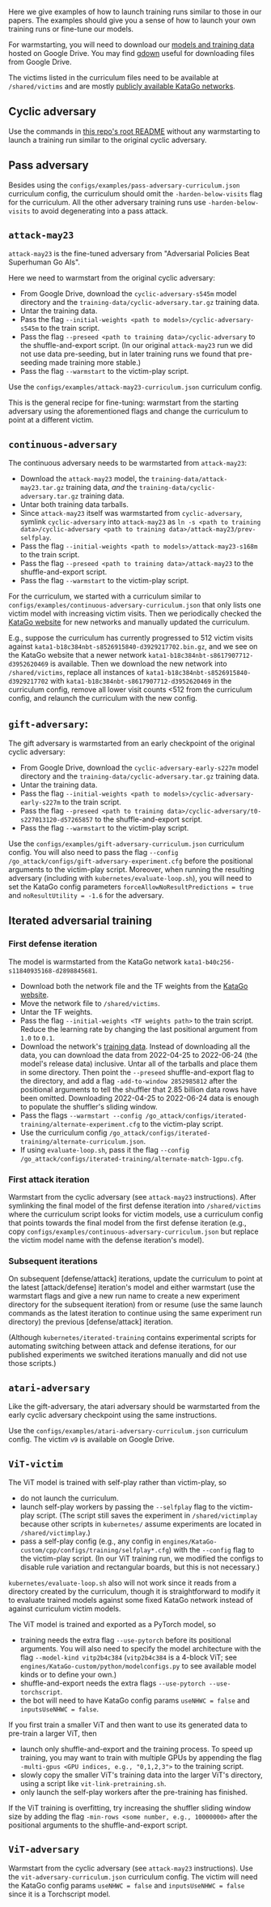 Here we give examples of how to launch training runs similar to those in our
papers. The examples should give you a sense of how to launch your own training
runs or fine-tune our models.

For warmstarting, you will need to download our [models and training
data](https://drive.google.com/drive/u/3/folders/1-bGX-NQOh6MuRPoXJgYHb9-jWRJvviSg)
hosted on Google Drive. You may find [gdown](https://github.com/wkentaro/gdown)
useful for downloading files from Google Drive.

The victims listed in the curriculum files need to be available at
`/shared/victims` and are mostly [publicly available KataGo
networks](https://katagotraining.org/networks/).

## Cyclic adversary

Use the commands in [this repo's root README](../../README.md) without any
warmstarting to launch a training run similar to the original cyclic adversary.

## Pass adversary

Besides using the `configs/examples/pass-adversary-curriculum.json` curriculum
config, the curriculum should omit the `-harden-below-visits` flag for the
curriculum. All the other adversary training runs use `-harden-below-visits` to
avoid degenerating into a pass attack.

## `attack-may23`

`attack-may23` is the fine-tuned adversary from "Adversarial Policies Beat
Superhuman Go AIs".

Here we need to warmstart from the original cyclic adversary:
* From Google Drive, download the `cyclic-adversary-s545m` model directory
  and the `training-data/cyclic-adversary.tar.gz` training data.
* Untar the training data.
* Pass the flag `--initial-weights <path to models>/cyclic-adversary-s545m` to
  the train script.
* Pass the flag `--preseed <path to training
  data>/cyclic-adversary` to the shuffle-and-export
  script. (In our original `attack-may23` run we did not use data pre-seeding,
  but in later training runs we found that pre-seeding made training more
  stable.)
* Pass the flag `--warmstart` to the victim-play script.

Use the `configs/examples/attack-may23-curriculum.json` curriculum config.

This is the general recipe for fine-tuning: warmstart from the starting
adversary using the aforementioned flags and change the curriculum to point at a
different victim.

## `continuous-adversary`

The continuous adversary needs to be warmstarted from `attack-may23`:
* Download the `attack-may23` model, the `training-data/attack-may23.tar.gz`
  training data, _and_ the `training-data/cyclic-adversary.tar.gz` training
  data.
* Untar both training data tarballs.
* Since `attack-may23` itself was warmstarted from `cyclic-adversary`, symlink
  `cyclic-adversary` into `attack-may23` as `ln -s <path to training
  data>/cyclic-adversary <path to training data>/attack-may23/prev-selfplay`.
* Pass the flag `--initial-weights <path to models>/attack-may23-s168m` to the
  train script.
* Pass the flag `--preseed <path to training data>/attack-may23` to the
  shuffle-and-export script.
* Pass the flag `--warmstart` to the victim-play script.

For the curriculum, we started with a curriculum similar to
`configs/examples/continuous-adversary-curriculum.json` that only lists one
victim model with increasing victim visits. Then we periodically checked the
[KataGo website](https://katagotraining.org/networks/) for new networks and
manually updated the curriculum.

E.g., suppose the curriculum has currently progressed to 512 victim visits
against `kata1-b18c384nbt-s8526915840-d3929217702.bin.gz`, and we see on the
KataGo website that a newer network `kata1-b18c384nbt-s8617907712-d3952620469`
is available. Then we download the new network into `/shared/victims`, replace
all instances of `kata1-b18c384nbt-s8526915840-d3929217702` with
`kata1-b18c384nbt-s8617907712-d3952620469` in the curriculum config, remove all
lower visit counts <512 from the curriculum config, and relaunch the curriculum
with the new config.

## `gift-adversary`:

The gift adversary is warmstarted from an early checkpoint of the original
cyclic adversary:
* From Google Drive, download the `cyclic-adversary-early-s227m` model
  directory and the `training-data/cyclic-adversary.tar.gz` training data.
* Untar the training data.
* Pass the flag `--initial-weights <path to
  models>/cyclic-adversary-early-s227m` to the train script.
* Pass the flag `--preseed <path to training
  data>/cyclic-adversary/t0-s227013120-d57265857` to the shuffle-and-export
  script.
* Pass the flag `--warmstart` to the victim-play script.

Use the `configs/examples/gift-adversary-curriculum.json` curriculum config. You
will also need to pass the flag `--config
/go_attack/configs/gift-adversary-experiment.cfg` before the positional
arguments to the victim-play script. Moreover, when running the resulting
adversary (including with `kubernetes/evaluate-loop.sh`), you will need to set
the KataGo config parameters `forceAllowNoResultPredictions = true` and
`noResultUtility = -1.6` for the adversary.

## Iterated adversarial training

### First defense iteration

The model is warmstarted from the KataGo network
`kata1-b40c256-s11840935168-d2898845681`.
* Download both the network file and the TF weights from the [KataGo
  website](https://katagotraining.org/networks/).
* Move the network file to `/shared/victims`.
* Untar the TF weights.
* Pass the flag `--initial-weights <TF weights path>` to
  the train script. Reduce the learning rate by changing the last positional
  argument from `1.0` to `0.1`.
* Download the network's [training
  data](https://katagoarchive.org/kata1/trainingdata/index.html). Instead of
  downloading all the data, you can download the data from 2022-04-25 to
  2022-06-24 (the model's release data) inclusive. Untar all of the tarballs and
  place them in some directory. Then point the `--preseed` shuffle-and-export
  flag to the directory, and add a flag `-add-to-window 2852985812` after the
  positional arguments to tell the shuffler that 2.85 billion data rows have
  been omitted.  Downloading 2022-04-25 to 2022-06-24 data is enough to populate
  the shuffler's sliding window.
* Pass the flags `--warmstart --config
  /go_attack/configs/iterated-training/alternate-experiment.cfg` to the
  victim-play script.
* Use the curriculum config
  `/go_attack/configs/iterated-training/alternate-curriculum.json`.
* If using `evaluate-loop.sh`, pass it the flag `--config
  /go_attack/configs/iterated-training/alternate-match-1gpu.cfg`.

### First attack iteration

Warmstart from the cyclic adversary (see `attack-may23` instructions). After
symlinking the final model of the first defense iteration into `/shared/victims`
where the curriculum script looks for victim models, use a curriculum config
that points towards the final model from the first defense iteration (e.g., copy
`configs/examples/continuous-adversary-curriculum.json` but replace the victim
model name with the defense iteration's model).

### Subsequent iterations

On subsequent [defense/attack] iterations, update the curriculum to point at the
latest [attack/defense] iteration's model and either warmstart (use the
warmstart flags and give a new run name to create a new experiment directory for
the subsequent iteration) from or resume (use the same launch commands as the
latest iteration to continue using the same experiment run directory) the
previous [defense/attack] iteration.

(Although `kubernetes/iterated-training` contains experimental scripts for
automating switching between attack and defense iterations, for our published
experiments we switched iterations manually and did not use those scripts.)

## `atari-adversary`

Like the gift-adversary, the atari adversary should be warmstarted from the
early cyclic adversary checkpoint using the same instructions.

Use the `configs/examples/atari-adversary-curriculum.json` curriculum config.
The victim `v9` is available on Google Drive.

## `ViT-victim`

The ViT model is trained with self-play rather than victim-play, so
* do not launch the curriculum.
* launch self-play workers by passing the `--selfplay` flag to the victim-play
  script. (The script still saves the experiment in `/shared/victimplay` because
  other scripts in `kubernetes/` assume experiments are located in
  `/shared/victimplay`.)
* pass a self-play config (e.g., any config in
  `engines/KataGo-custom/cpp/configs/training/selfplay*.cfg`) with the
  `--config` flag to the victim-play script. (In our ViT training run, we
  modified the configs to disable rule variation and rectangular boards, but
  this is not necessary.)

`kubernetes/evaluate-loop.sh` also will not work since it reads from a directory
created by the curriculum, though it is straightforward to modify it to evaluate
trained models against some fixed KataGo network instead of against curriculum
victim models.

The ViT model is trained and exported as a PyTorch model, so
* training needs the extra flag `--use-pytorch` before its positional arguments.
  You will also need to specify the model architecture with the flag
  `--model-kind vitp2b4c384` (`vitp2b4c384` is a 4-block ViT; see
  `engines/KataGo-custom/python/modelconfigs.py` to see available model kinds or
  to define your own.)
* shuffle-and-export needs the extra flags `--use-pytorch --use-torchscript`.
* the bot will need to have KataGo config params `useNHWC = false` and
  `inputsUseNHWC = false`.

If you first train a smaller ViT and then want to use its generated data to
pre-train a larger ViT, then
* launch only shuffle-and-export and the training process. To speed up training,
  you may want to train with multiple GPUs by appending the flag `-multi-gpus
  <GPU indices, e.g., "0,1,2,3">` to the training script.
* slowly copy the smaller ViT's training data into the larger ViT's directory,
  using a script like `vit-link-pretraining.sh`.
* only launch the self-play workers after the pre-training has finished.

If the ViT training is overfitting, try increasing the shuffler sliding window
size by adding the flag `-min-rows <some number, e.g., 10000000>` after the
positional arguments to the shuffle-and-export script.

## `ViT-adversary`

Warmstart from the cyclic adversary (see `attack-may23` instructions). Use the
`vit-adversary-curriculum.json` curriculum config. The victim will need the
KataGo config params `useNHWC = false` and `inputsUseNHWC = false` since it is a
Torchscript model.
